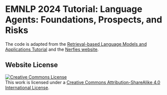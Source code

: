 # EMNLP 2024 Tutorial: Language Agents: Foundations, Prospects, and Risks

The code is adapted from the [Retrieval-based Language Models and Applications Tutorial](https://github.com/ACL2023-Retrieval-LM/ACL2023-Retrieval-LM.github.io) and the [Nerfies website](https://nerfies.github.io).


## Website License
<a rel="license" href="http://creativecommons.org/licenses/by-sa/4.0/"><img alt="Creative Commons License" style="border-width:0" src="https://i.creativecommons.org/l/by-sa/4.0/88x31.png" /></a><br />This work is licensed under a <a rel="license" href="http://creativecommons.org/licenses/by-sa/4.0/">Creative Commons Attribution-ShareAlike 4.0 International License</a>.
